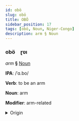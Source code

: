 ```yaml
---
id: obö
slug: obö
title: OBÖ
sidebar_position: 17
tags: [obö, Noun, Niger-Congo]
description: arm § Noun
---
```


### obö&emsp;<span kind="abugida">ɽʋı</span>

*arm* **§** [Noun](../../tags/Noun)

**IPA**: /ˈɑ.bo/

**Verb**: to be an arm

**Noun**: arm

**Modifier**: arm-related

<details>
    <summary>Origin</summary>
    Ewe abɔ [abɔ]<br/>
    <em>Niger-Congo Language Family</em>
</details>